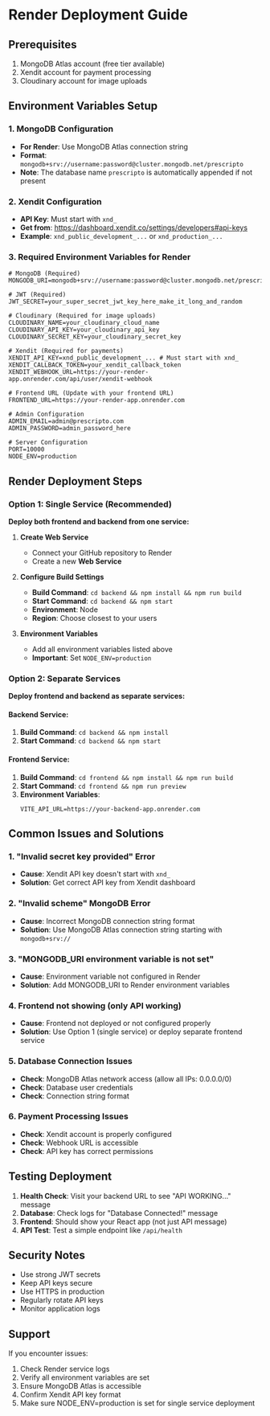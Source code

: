 # Render Deployment Guide

## Prerequisites
1. MongoDB Atlas account (free tier available)
2. Xendit account for payment processing
3. Cloudinary account for image uploads

## Environment Variables Setup

### 1. MongoDB Configuration
- **For Render**: Use MongoDB Atlas connection string
- **Format**: `mongodb+srv://username:password@cluster.mongodb.net/prescripto`
- **Note**: The database name `prescripto` is automatically appended if not present

### 2. Xendit Configuration
- **API Key**: Must start with `xnd_`
- **Get from**: https://dashboard.xendit.co/settings/developers#api-keys
- **Example**: `xnd_public_development_...` or `xnd_production_...`

### 3. Required Environment Variables for Render

```env
# MongoDB (Required)
MONGODB_URI=mongodb+srv://username:password@cluster.mongodb.net/prescripto

# JWT (Required)
JWT_SECRET=your_super_secret_jwt_key_here_make_it_long_and_random

# Cloudinary (Required for image uploads)
CLOUDINARY_NAME=your_cloudinary_cloud_name
CLOUDINARY_API_KEY=your_cloudinary_api_key
CLOUDINARY_SECRET_KEY=your_cloudinary_secret_key

# Xendit (Required for payments)
XENDIT_API_KEY=xnd_public_development_... # Must start with xnd_
XENDIT_CALLBACK_TOKEN=your_xendit_callback_token
XENDIT_WEBHOOK_URL=https://your-render-app.onrender.com/api/user/xendit-webhook

# Frontend URL (Update with your frontend URL)
FRONTEND_URL=https://your-render-app.onrender.com

# Admin Configuration
ADMIN_EMAIL=admin@prescripto.com
ADMIN_PASSWORD=admin_password_here

# Server Configuration
PORT=10000
NODE_ENV=production
```

## Render Deployment Steps

### Option 1: Single Service (Recommended)
**Deploy both frontend and backend from one service:**

1. **Create Web Service**
   - Connect your GitHub repository to Render
   - Create a new **Web Service**

2. **Configure Build Settings**
   - **Build Command**: `cd backend && npm install && npm run build`
   - **Start Command**: `cd backend && npm start`
   - **Environment**: Node
   - **Region**: Choose closest to your users

3. **Environment Variables**
   - Add all environment variables listed above
   - **Important**: Set `NODE_ENV=production`

### Option 2: Separate Services
**Deploy frontend and backend as separate services:**

#### Backend Service:
1. **Build Command**: `cd backend && npm install`
2. **Start Command**: `cd backend && npm start`

#### Frontend Service:
1. **Build Command**: `cd frontend && npm install && npm run build`
2. **Start Command**: `cd frontend && npm run preview`
3. **Environment Variables**:
   ```env
   VITE_API_URL=https://your-backend-app.onrender.com
   ```

## Common Issues and Solutions

### 1. "Invalid secret key provided" Error
- **Cause**: Xendit API key doesn't start with `xnd_`
- **Solution**: Get correct API key from Xendit dashboard

### 2. "Invalid scheme" MongoDB Error
- **Cause**: Incorrect MongoDB connection string format
- **Solution**: Use MongoDB Atlas connection string starting with `mongodb+srv://`

### 3. "MONGODB_URI environment variable is not set"
- **Cause**: Environment variable not configured in Render
- **Solution**: Add MONGODB_URI to Render environment variables

### 4. Frontend not showing (only API working)
- **Cause**: Frontend not deployed or not configured properly
- **Solution**: Use Option 1 (single service) or deploy separate frontend service

### 5. Database Connection Issues
- **Check**: MongoDB Atlas network access (allow all IPs: 0.0.0.0/0)
- **Check**: Database user credentials
- **Check**: Connection string format

### 6. Payment Processing Issues
- **Check**: Xendit account is properly configured
- **Check**: Webhook URL is accessible
- **Check**: API key has correct permissions

## Testing Deployment

1. **Health Check**: Visit your backend URL to see "API WORKING..." message
2. **Database**: Check logs for "Database Connected!" message
3. **Frontend**: Should show your React app (not just API message)
4. **API Test**: Test a simple endpoint like `/api/health`

## Security Notes

- Use strong JWT secrets
- Keep API keys secure
- Use HTTPS in production
- Regularly rotate API keys
- Monitor application logs

## Support

If you encounter issues:
1. Check Render service logs
2. Verify all environment variables are set
3. Ensure MongoDB Atlas is accessible
4. Confirm Xendit API key format
5. Make sure NODE_ENV=production is set for single service deployment 